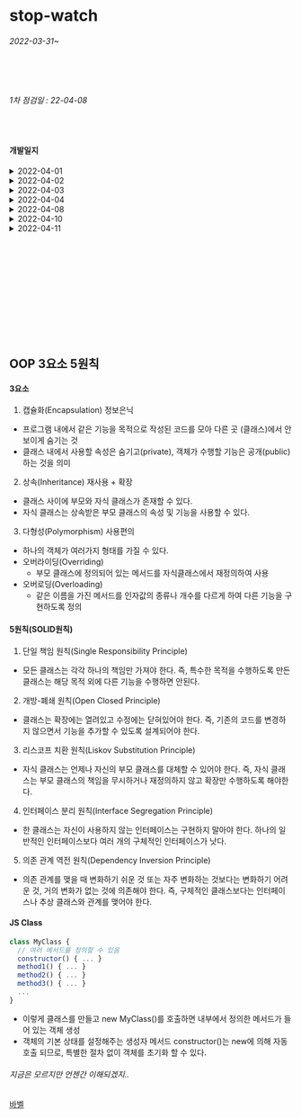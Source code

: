 # stop-watch

###### 2022-03-31~

<br>
<br>

###### 1차 점검일 : 22-04-08

<br>

#### 개발일지
<details>
<summary> 2022-04-01 </summary>
<ul>
    <li>일시정지, 종료 시 시작이 되지않는 현상 수정</li>
    <li>기능별 함수 분리</li>
    <li>인라인 click event 분리</li>
</ul>
</details>
<details>
<summary> 2022-04-02 </summary>
<ul>
  <li>Timer 객체화 시키기(class이용)</li>
</ul>
</details>
<details>
<summary> 2022-04-03 </summary>
<ul>
  <li>오류수정....=>reset/displaytime함수 수정</li>
</ul>
</details>
<details>
<summary> 2022-04-04 </summary>
<ul>
  <li>오류수정....Uncaught TypeError : Cannot read properties of undefined (reading 'tick')</li>
</ul>
</details>
<details>
<summary> 2022-04-08 </summary>
TODO : 시작버튼누르면 시작버튼이 일시정지버튼으로 바뀌게 구현예정
==> 04-11 구현완료
<ul>
  <li>현재 측정 시간 출력</li>
</ul>
</details>
<details>
<summary> 2022-04-10 </summary>
<ul>
  <li>ES5로 다시 선언하기..하는중..</li>
</ul>
</details>
<details>
<summary> 2022-04-11 </summary>
<ul>
  <li>04-08 TODO 구현완료 ==> 추후 더 좋은 방법으로 재구현예정..</li>
  <li>pause 버그 수정 <br>일시정지한 값이 3.999초면 다시 시작할 땐 3초부터 시작되어
0.999초를 또 보내야합니다.</li>
  <li>시간출력에 ms 추가. 타이머의 시간표시도 바꿀지 고민중</li>

</ul>
</details>







<br>
<br>
<br>
<br>
<br>
<br>
<br>
<br>
<br>
<br>
<br>

##  OOP 3요소 5원칙 
#### 3요소
1. 캡슐화(Encapsulation) 정보은닉
- 프로그램 내에서 같은 기능을 목적으로 작성된 코드를 모아 다른 곳 (클래스)에서 안보이게 숨기는 것
- 클래스 내에서 사용할 속성은 숨기고(private), 객체가 수행할 기능은 공개(public)하는 것을 의미
2. 상속(Inheritance) 재사용 + 확장
- 클래스 사이에 부모와 자식 클래스가 존재할 수 있다.
- 자식 클래스는 상속받은 부모 클래스의 속성 및 기능을 사용할 수 있다.
3. 다형성(Polymorphism) 사용편의
- 하나의 객체가 여러가지 형태를 가질 수 있다.
- 오버라이딩(Overriding)
  - 부모 클래스에 정의되어 있는 메서드를 자식클래스에서 재정의하여 사용
- 오버로딩(Overloading)
  - 같은 이름을 가진 메서드를 인자값의 종류나 개수를 다르게 하여 다른 기능을 구현하도록 정의

#### 5원칙(SOLID원칙)
1. 단일 책임 원칙(Single Responsibility Principle)
- 모든 클래스는 각각 하나의 책임만 가져야 한다. 즉, 특수한 목적을 수행하도록 만든 클래스는 해당 목적 외에 다른 기능을 수행하면 안된다.
2. 개방-폐쇄 원칙(Open Closed Principle)
- 클래스는 확장에는 열려있고 수정에는 닫혀있어야 한다. 즉, 기존의 코드를 변경하지 않으면서 기능을 추가할 수 있도록 설계되어야 한다.
3. 리스코프 치환 원칙(Liskov Substitution Principle)
- 자식 클래스는 언제나 자신의 부모 클래스를 대체할 수 있어야 한다. 즉, 자식 클래스는 부모 클래스의 책임을 무시하거나 재정의하지 않고 확장만 수행하도록 해야한다.
4. 인터페이스 분리 원칙(Interface Segregation Principle)
- 한 클래스는 자신이 사용하지 않는 인터페이스는 구현하지 말아야 한다. 하나의 일반적인 인터페이스보다 여러 개의 구체적인 인터페이스가 낫다.
5. 의존 관계 역전 원칙(Dependency Inversion Principle)
- 의존 관계를 맺을 때 변화하기 쉬운 것 또는 자주 변화하는 것보다는 변화하기 어려운 것, 거의 변화가 없는 것에 의존해야 한다. 즉, 구체적인 클래스보다는 인터페이스나 추상 클래스와 관계를 맺어야 한다.

#### JS Class

```javascript
class MyClass {
  // 여러 메서드를 정의할 수 있음
  constructor() { ... }
  method1() { ... }
  method2() { ... }
  method3() { ... }
  ...
}
```

* 이렇게 클래스를 만들고 new MyClass()를 호출하면 내부에서 정의한 메서드가 들어 있는 객체 생성
* 객체의 기본 상태를 설정해주는 생성자 메서드 constructor()는 new에 의해 자동 호출 되므로, 특별한 절차 없이 객체를 초기화 할 수 있다.


###### 지금은 모르지만 언젠간 이해되겠지..
[바벨](https://velog.io/@ksh4820/%EB%B0%94%EB%B2%A8%EA%B3%BC-%EC%9B%B9%ED%8C%A9)